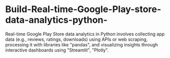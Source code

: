 # Build-Real-time-Google-Play-store-data-analytics-python-
Real-time Google Play Store data analytics in Python involves collecting app data (e.g., reviews, ratings, downloads) using APIs or web scraping, processing it with libraries like "pandas", and visualizing insights through interactive dashboards using "Streamlit", "Plotly".
